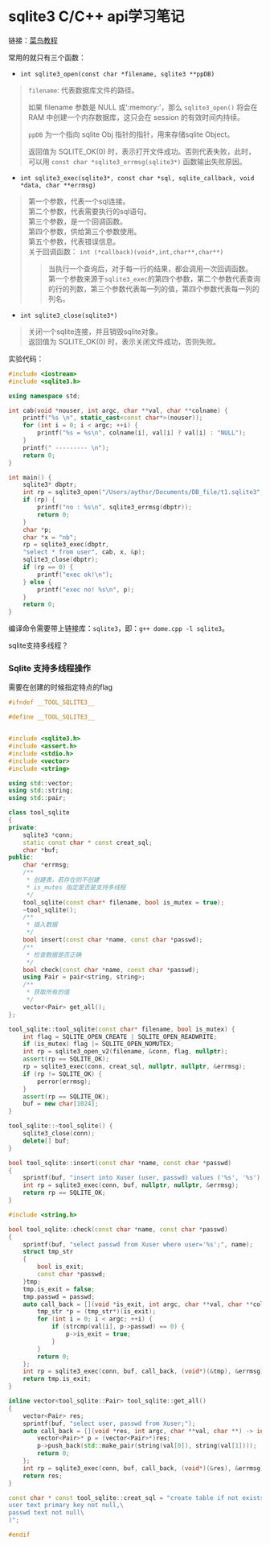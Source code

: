 # sqlite3 C/C++ api学习笔记

链接：[菜鸟教程](https://www.runoob.com/sqlite/sqlite-c-cpp.html)

常用的就只有三个函数：

- `int sqlite3_open(const char *filename, sqlite3 **ppDB)`
> `filename`: 代表数据库文件的路径。
>
> 如果 filename 参数是 NULL 或':memory:'，那么 `sqlite3_open()` 将会在 RAM 中创建一个内存数据库，这只会在 session 的有效时间内持续。
>
> `ppDB` 为一个指向 sqlite Obj 指针的指针，用来存储sqlite Object。 
>
> 返回值为 SQLITE_OK(0) 时，表示打开文件成功。否则代表失败，此时，可以用 `const char *sqlite3_errmsg(sqlite3*)` 函数输出失败原因。
>
> 

- `int sqlite3_exec(sqlite3*, const char *sql, sqlite_callback, void *data, char **errmsg)`
> 第一个参数，代表一个sql连接。\
> 第二个参数，代表需要执行的sql语句。\
> 第三个参数，是一个回调函数。\
> 第四个参数，供给第三个参数使用。\
> 第五个参数，代表错误信息。\
> 关于回调函数： `int (*callback)(void*,int,char**,char**)` 
>
> > 当执行一个查询后，对于每一行的结果，都会调用一次回调函数。\
> > 第一个参数来源于`sqlite3_exec`的第四个参数，第二个参数代表查询的行的列数，第三个参数代表每一列的值，第四个参数代表每一列的列名。

- `int sqlite3_close(sqlite3*)`
> 关闭一个sqlite连接，并且销毁sqlite对象。\
> 返回值为 SQLITE_OK(0) 时，表示关闭文件成功，否则失败。

实验代码：

```cpp
#include <iostream>
#include <sqlite3.h>

using namespace std;

int cab(void *nouser, int argc, char **val, char **colname) {
    printf("%s \n", static_cast<const char*>(nouser));
    for (int i = 0; i < argc; ++i) {
        printf("%s = %s\n", colname[i], val[i] ? val[i] : "NULL");
    }
    printf(" --------- \n");
    return 0;
}

int main() {
    sqlite3* dbptr;
    int rp = sqlite3_open("/Users/aythsr/Documents/DB_file/t1.sqlite3", &dbptr);
    if (rp) {
        printf("no : %s\n", sqlite3_errmsg(dbptr));
        return 0;
    }
    char *p; 
    char *x = "nb";
    rp = sqlite3_exec(dbptr, 
    "select * from user", cab, x, &p);
    sqlite3_close(dbptr);
    if (rp == 0) {
        printf("exec ok!\n");
    } else {
        printf("exec no! %s\n", p);
    }
    return 0;
}
```

编译命令需要带上链接库：`sqlite3`，即：`g++ dome.cpp -l sqlite3`。


sqlite支持多线程？

### Sqlite 支持多线程操作

需要在创建的时候指定特点的flag

```cpp
#ifndef __TOOL_SQLITE3__

#define __TOOL_SQLITE3__


#include <sqlite3.h>
#include <assert.h>
#include <stdio.h>
#include <vector>
#include <string>

using std::vector;
using std::string;
using std::pair;

class tool_sqlite
{
private:
    sqlite3 *conn;
    static const char * const creat_sql;
    char *buf;
public:
    char *errmsg;
    /**
     * 创建表，若存在则不创建
     * is_mutes 指定是否是支持多线程
     */
    tool_sqlite(const char* filename, bool is_mutex = true);
    ~tool_sqlite();
    /**
     * 插入数据
     */
    bool insert(const char *name, const char *passwd);
    /**
     * 检查数据是否正确
     */
    bool check(const char *name, const char *passwd);
    using Pair = pair<string, string>;
    /**
     * 获取所有的值
     */
    vector<Pair> get_all();
};

tool_sqlite::tool_sqlite(const char* filename, bool is_mutex) {
    int flag = SQLITE_OPEN_CREATE | SQLITE_OPEN_READWRITE;
    if (is_mutex) flag |= SQLITE_OPEN_NOMUTEX;
    int rp = sqlite3_open_v2(filename, &conn, flag, nullptr);
    assert(rp == SQLITE_OK);
    rp = sqlite3_exec(conn, creat_sql, nullptr, nullptr, &errmsg);
    if (rp != SQLITE_OK) {
        perror(errmsg);
    }
    assert(rp == SQLITE_OK);
    buf = new char[1024];
}

tool_sqlite::~tool_sqlite() {
    sqlite3_close(conn);
    delete[] buf;
}

bool tool_sqlite::insert(const char *name, const char *passwd)
{
    sprintf(buf, "insert into Xuser (user, passwd) values ('%s', '%s');", name, passwd);
    int rp = sqlite3_exec(conn, buf, nullptr, nullptr, &errmsg);
    return rp == SQLITE_OK;
}

#include <string.h>

bool tool_sqlite::check(const char *name, const char *passwd)
{
    sprintf(buf, "select passwd from Xuser where user='%s';", name);
    struct tmp_str
    {
        bool is_exit;
        const char *passwd;
    }tmp;
    tmp.is_exit = false;
    tmp.passwd = passwd;
    auto call_back = [](void *is_exit, int argc, char **val, char **colname) -> int {
        tmp_str *p = (tmp_str*)(is_exit);
        for (int i = 0; i < argc; ++i) {
            if (strcmp(val[i], p->passwd) == 0) {
                p->is_exit = true;
            }
        }
        return 0;
    };
    int rp = sqlite3_exec(conn, buf, call_back, (void*)(&tmp), &errmsg);
    return tmp.is_exit;
}

inline vector<tool_sqlite::Pair> tool_sqlite::get_all()
{
    vector<Pair> res;
    sprintf(buf, "select user, passwd from Xuser;");
    auto call_back = [](void *res, int argc, char **val, char **) -> int {
        vector<Pair>* p = (vector<Pair>*)res;
        p->push_back(std::make_pair(string(val[0]), string(val[1])));
        return 0;
    };
    int rp = sqlite3_exec(conn, buf, call_back, (void*)(&res), &errmsg);
    return res;
}

const char * const tool_sqlite::creat_sql = "create table if not exists Xuser (\
user text primary key not null,\
passwd text not null\
)";

#endif
```

